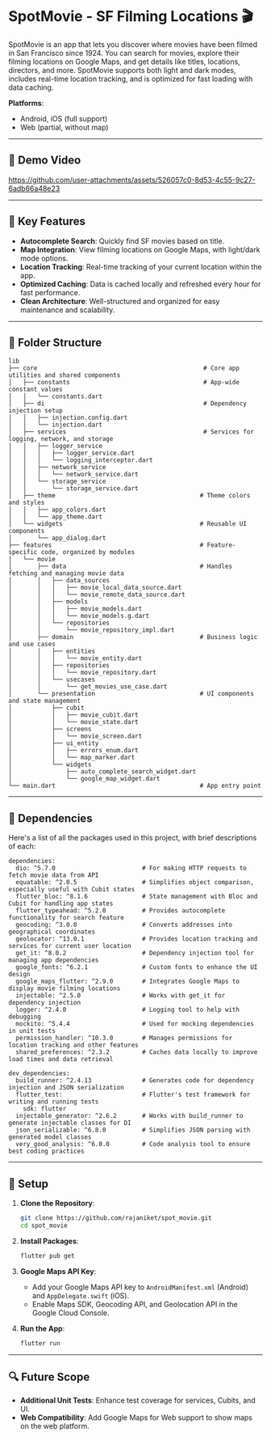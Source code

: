 # SpotMovie - SF Filming Locations 🎬

SpotMovie is an app that lets you discover where movies have been filmed in San Francisco since 1924. You can search for movies, explore their filming locations on Google Maps, and get details like titles, locations, directors, and more. SpotMovie supports both light and dark modes, includes real-time location tracking, and is optimized for fast loading with data caching.

**Platforms**:  
- Android, iOS (full support)  
- Web (partial, without map)

---

## 🎥 Demo Video

https://github.com/user-attachments/assets/526057c0-8d53-4c55-9c27-6adb66a48e23

---

## 🌟 Key Features

- **Autocomplete Search**: Quickly find SF movies based on title.
- **Map Integration**: View filming locations on Google Maps, with light/dark mode options.
- **Location Tracking**: Real-time tracking of your current location within the app.
- **Optimized Caching**: Data is cached locally and refreshed every hour for fast performance.
- **Clean Architecture**: Well-structured and organized for easy maintenance and scalability.

---

## 📁 Folder Structure

```plaintext
lib
├── core                                              # Core app utilities and shared components
│   ├── constants                                     # App-wide constant values
│   │   └── constants.dart
│   ├── di                                            # Dependency injection setup
│   │   ├── injection.config.dart
│   │   └── injection.dart
│   ├── services                                      # Services for logging, network, and storage
│   │   ├── logger_service
│   │   │   ├── logger_service.dart
│   │   │   └── logging_interceptor.dart
│   │   ├── network_service
│   │   │   └── network_service.dart
│   │   └── storage_service
│   │       └── storage_service.dart
│   ├── theme                                        # Theme colors and styles
│   │   ├── app_colors.dart
│   │   └── app_theme.dart
│   └── widgets                                      # Reusable UI components
│       └── app_dialog.dart
├── features                                         # Feature-specific code, organized by modules
│   └── movie                                
│       ├── data                                     # Handles fetching and managing movie data
│       │   ├── data_sources
│       │   │   ├── movie_local_data_source.dart
│       │   │   └── movie_remote_data_source.dart
│       │   ├── models
│       │   │   ├── movie_models.dart
│       │   │   └── movie_models.g.dart
│       │   └── repositories
│       │       └── movie_repository_impl.dart
│       ├── domain                                   # Business logic and use cases
│       │   ├── entities
│       │   │   └── movie_entity.dart
│       │   ├── repositories
│       │   │   └── movie_repository.dart
│       │   └── usecases
│       │       └── get_movies_use_case.dart
│       └── presentation                             # UI components and state management
│           ├── cubit
│           │   ├── movie_cubit.dart
│           │   └── movie_state.dart
│           ├── screens
│           │   └── movie_screen.dart
│           ├── ui_entity
│           │   ├── errors_enum.dart
│           │   └── map_marker.dart
│           └── widgets
│               ├── auto_complete_search_widget.dart
│               └── google_map_widget.dart
└── main.dart                                        # App entry point
```

---

## 🔧 Dependencies

Here's a list of all the packages used in this project, with brief descriptions of each:

```plaintext
dependencies:
  dio: ^5.7.0                        # For making HTTP requests to fetch movie data from API
  equatable: ^2.0.5                  # Simplifies object comparison, especially useful with Cubit states
  flutter_bloc: ^8.1.6               # State management with Bloc and Cubit for handling app states
  flutter_typeahead: ^5.2.0          # Provides autocomplete functionality for search feature
  geocoding: ^3.0.0                  # Converts addresses into geographical coordinates
  geolocator: ^13.0.1                # Provides location tracking and services for current user location
  get_it: ^8.0.2                     # Dependency injection tool for managing app dependencies
  google_fonts: ^6.2.1               # Custom fonts to enhance the UI design
  google_maps_flutter: ^2.9.0        # Integrates Google Maps to display movie filming locations
  injectable: ^2.5.0                 # Works with get_it for dependency injection
  logger: ^2.4.0                     # Logging tool to help with debugging
  mockito: ^5.4.4                    # Used for mocking dependencies in unit tests
  permission_handler: ^10.3.0        # Manages permissions for location tracking and other features
  shared_preferences: ^2.3.2         # Caches data locally to improve load times and data retrieval

dev_dependencies:
  build_runner: ^2.4.13              # Generates code for dependency injection and JSON serialization
  flutter_test:                      # Flutter's test framework for writing and running tests
    sdk: flutter
  injectable_generator: ^2.6.2       # Works with build_runner to generate injectable classes for DI
  json_serializable: ^6.8.0          # Simplifies JSON parsing with generated model classes
  very_good_analysis: ^6.0.0         # Code analysis tool to ensure best coding practices
```

---

## 🔑 Setup

1. **Clone the Repository**:

   ```bash
   git clone https://github.com/rajaniket/spot_movie.git
   cd spot_movie
   ```

2. **Install Packages**:

   ```bash
   flutter pub get
   ```

3. **Google Maps API Key**:
   
   - Add your Google Maps API key to `AndroidManifest.xml` (Android) and `AppDelegate.swift` (iOS).
   - Enable Maps SDK, Geocoding API, and Geolocation API in the Google Cloud Console.

4. **Run the App**:

   ```bash
   flutter run
   ```

---

## 🔍 Future Scope

- **Additional Unit Tests**: Enhance test coverage for services, Cubits, and UI.
- **Web Compatibility**: Add Google Maps for Web support to show maps on the web platform.
